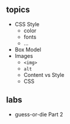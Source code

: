
## topics

* CSS Style
    * color
    * fonts
    * ...
* Box Model
* Images
    * `<img>`
    * `alt`
    * Content vs Style
    * CSS

## labs

* guess-or-die Part 2

